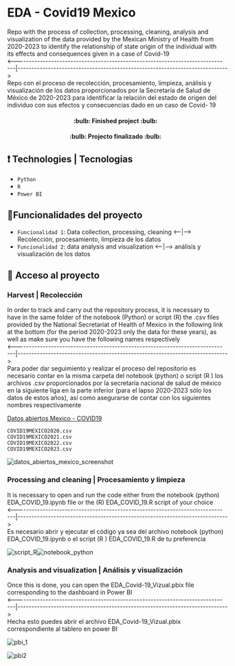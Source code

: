 # EDA - Covid19 Mexico  
Repo with the process of collection, processing, cleaning, analysis and visualization of the data provided by the Mexican Ministry of Health from 2020-2023 to identify the relationship of state origin of the individual with its effects and consequences given in a case of Covid-19  
<------------------------------------------------------------------------------|---------------------------------------------------------------------------->    
Repo con el proceso de recolección, procesamiento, limpieza, análisis y visualización de los datos proporcionados por la Secretaría de Salud de México de 2020-2023 para identificar la relación del estado de origen del individuo con sus efectos y consecuencias dado en un caso de Covid- 19  

<h4 align="center">
:bulb: Finished project :bulb:
</h4>  
<h4 align="center">
:bulb: Projecto finalizado :bulb:
</h4>  

## :exclamation: Technologies | Tecnologias  
- `Python`
- `R`
- `Power BI`


  
## :hammer:Funcionalidades del proyecto  
- `Funcionalidad 1`: Data collection, processing, cleaning  <--|--> Recolección, procesamiento, limpieza de los datos  
-  `Funcionalidad 2`: data analysis and visualization       <--|--> análisis y visualización de los datos
  
## 📁 Acceso al proyecto

### Harvest | Recolección

In order to track and carry out the repository process, it is necessary to have in the same folder of the notebook (Python) or script (R) the .csv files provided by the National Secretariat of Health of Mexico in the following link at the bottom (for the period 2020-2023 only the data for these years), as well as make sure you have the following names respectively  
<------------------------------------------------------------------------------|---------------------------------------------------------------------------->  
Para poder dar seguimiento y realizar el proceso del repositorio es necesario contar en la misma carpeta del notebook (python) o script (R ) los archivos .csv proporcionados por la secretaría nacional de salud de méxico en la siguiente liga en la parte inferior (para el lapso 2020-2023 sólo los datos de estos años), así como asegurarse de contar con los siguientes nombres respectivamente

[Datos abiertos Mexico - COVID19](https://www.gob.mx/salud/documentos/datos-abiertos-152127)

`COVID19MEXICO2020.csv`  
`COVID19MEXICO2021.csv`  
`COVID19MEXICO2022.csv`  
`COVID19MEXICO2023.csv`  

![datos_abiertos_mexico_screenshot](https://github.com/juriel1/EDA-Covid19-Mexico/assets/93067527/bfdbca8b-e2c8-44b2-a6c8-757acd30e6a0)


### Processing and cleaning | Procesamiento y limpieza

It is necessary to open and run the code either from the notebook (python) EDA_COVID_19.ipynb file or the (R) EDA_COVID_19.R script of your choice  
<------------------------------------------------------------------------------|---------------------------------------------------------------------------->  
Es necesario abrir y ejecutar el código ya sea del archivo notebook (python) EDA_COVID_19.ipynb o el script (R ) EDA_COVID_19.R de tu preferencia

![script_R](https://github.com/juriel1/EDA-Covid19-Mexico/assets/93067527/907de013-fa9f-45cb-8272-c661aa0ccfb0)![notebook_python](https://github.com/juriel1/EDA-Covid19-Mexico/assets/93067527/a78a56b5-ee22-4572-a866-cdb67d3ebfb4)


### Analysis and visualization | Análisis y visualización

Once this is done, you can open the EDA_Covid-19_Vizual.pbix file corresponding to the dashboard in Power BI  
<------------------------------------------------------------------------------|---------------------------------------------------------------------------->  
Hecha esto puedes abrir el archivo EDA_Covid-19_Vizual.pbix correspondiente al tablero en power BI

![pbi_1](https://github.com/juriel1/EDA-Covid19-Mexico/assets/93067527/cbb5383c-8db8-4a0c-9e7e-214bb1fd59fe)


![pbi2](https://github.com/juriel1/EDA-Covid19-Mexico/assets/93067527/b0ff7272-cd8d-4fa4-90e8-db9473b2d725)


